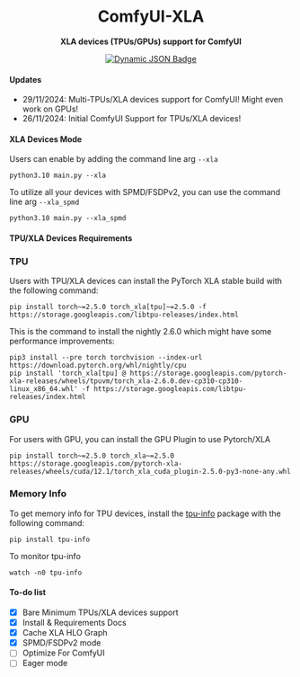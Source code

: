 <div align="center">

# ComfyUI-XLA

**XLA devices (TPUs/GPUs) support for ComfyUI**

[![Dynamic JSON Badge][discord-shield]][discord-url]

<!-- Workaround to display total user from https://github.com/badges/shields/issues/4500#issuecomment-2060079995 -->

[discord-shield]: https://img.shields.io/badge/dynamic/json?url=https%3A%2F%2Fdiscord.com%2Fapi%2Finvites%2Fisekaicreation%3Fwith_counts%3Dtrue&query=%24.approximate_member_count&logo=discord&logoColor=white&label=Discord&color=green&suffix=%20total
[discord-url]: https://discord.com/invite/isekaicreation

</div>

#### Updates

- 29/11/2024: Multi-TPUs/XLA devices support for ComfyUI! Might even work on GPUs!
- 26/11/2024: Initial ComfyUI Support for TPUs/XLA devices!

#### XLA Devices Mode

Users can enable by adding the command line arg `--xla`

```
python3.10 main.py --xla
```

To utilize all your devices with SPMD/FSDPv2, you can use the command line arg `--xla_spmd`

```
python3.10 main.py --xla_spmd
```

#### TPU/XLA Devices Requirements

### TPU

Users with TPU/XLA devices can install the PyTorch XLA stable build with the following command:

```
pip install torch~=2.5.0 torch_xla[tpu]~=2.5.0 -f https://storage.googleapis.com/libtpu-releases/index.html
```

This is the command to install the nightly 2.6.0 which might have some performance improvements:

```
pip3 install --pre torch torchvision --index-url https://download.pytorch.org/whl/nightly/cpu
pip install 'torch_xla[tpu] @ https://storage.googleapis.com/pytorch-xla-releases/wheels/tpuvm/torch_xla-2.6.0.dev-cp310-cp310-linux_x86_64.whl' -f https://storage.googleapis.com/libtpu-releases/index.html
```

### GPU

For users with GPU, you can install the GPU Plugin to use Pytorch/XLA

```
pip install torch~=2.5.0 torch_xla~=2.5.0 https://storage.googleapis.com/pytorch-xla-releases/wheels/cuda/12.1/torch_xla_cuda_plugin-2.5.0-py3-none-any.whl
```

### Memory Info

To get memory info for TPU devices, install the [tpu-info](https://github.com/AI-Hypercomputer/cloud-accelerator-diagnostics/tree/main/tpu_info) package with the following command:

```
pip install tpu-info
```

To monitor tpu-info

```
watch -n0 tpu-info
```

#### To-do list

- [x] Bare Minimum TPUs/XLA devices support
- [x] Install & Requirements Docs
- [x] Cache XLA HLO Graph
- [x] SPMD/FSDPv2 mode
- [ ] Optimize For ComfyUI
- [ ] Eager mode
